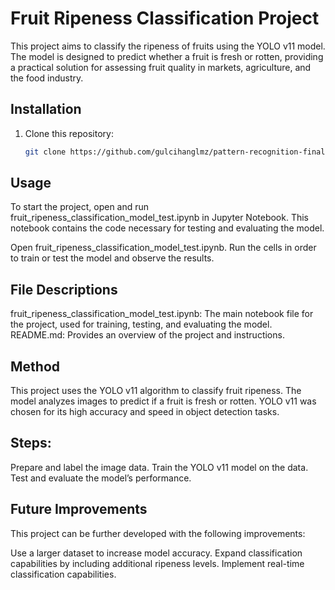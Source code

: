 # Fruit Ripeness Classification Project

This project aims to classify the ripeness of fruits using the YOLO v11 model. The model is designed to predict whether a fruit is fresh or rotten, providing a practical solution for assessing fruit quality in markets, agriculture, and the food industry.

## Installation

1. Clone this repository:
   ```bash
   git clone https://github.com/gulcihanglmz/pattern-recognition-final-project

## Usage
To start the project, open and run fruit_ripeness_classification_model_test.ipynb in Jupyter Notebook. This notebook contains the code necessary for testing and evaluating the model.

Open fruit_ripeness_classification_model_test.ipynb.
Run the cells in order to train or test the model and observe the results.

## File Descriptions
fruit_ripeness_classification_model_test.ipynb: The main notebook file for the project, used for training, testing, and evaluating the model.
README.md: Provides an overview of the project and instructions.

## Method
This project uses the YOLO v11 algorithm to classify fruit ripeness. The model analyzes images to predict if a fruit is fresh or rotten. YOLO v11 was chosen for its high accuracy and speed in object detection tasks.

## Steps:
Prepare and label the image data.
Train the YOLO v11 model on the data.
Test and evaluate the model’s performance.

## Future Improvements
This project can be further developed with the following improvements:

Use a larger dataset to increase model accuracy.
Expand classification capabilities by including additional ripeness levels.
Implement real-time classification capabilities.
